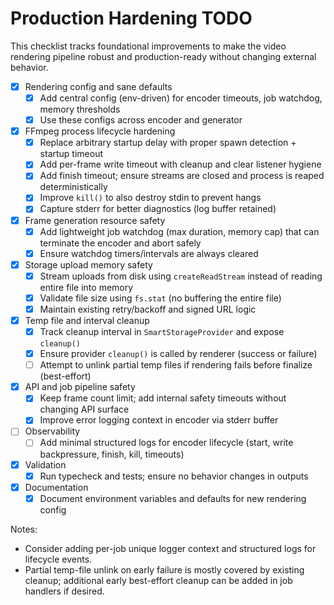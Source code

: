 # Production Hardening TODO

This checklist tracks foundational improvements to make the video rendering pipeline robust and production-ready without changing external behavior.

- [x] Rendering config and sane defaults
  - [x] Add central config (env-driven) for encoder timeouts, job watchdog, memory thresholds
  - [x] Use these configs across encoder and generator

- [x] FFmpeg process lifecycle hardening
  - [x] Replace arbitrary startup delay with proper spawn detection + startup timeout
  - [x] Add per-frame write timeout with cleanup and clear listener hygiene
  - [x] Add finish timeout; ensure streams are closed and process is reaped deterministically
  - [x] Improve `kill()` to also destroy stdin to prevent hangs
  - [x] Capture stderr for better diagnostics (log buffer retained)

- [x] Frame generation resource safety
  - [x] Add lightweight job watchdog (max duration, memory cap) that can terminate the encoder and abort safely
  - [x] Ensure watchdog timers/intervals are always cleared

- [x] Storage upload memory safety
  - [x] Stream uploads from disk using `createReadStream` instead of reading entire file into memory
  - [x] Validate file size using `fs.stat` (no buffering the entire file)
  - [x] Maintain existing retry/backoff and signed URL logic

- [x] Temp file and interval cleanup
  - [x] Track cleanup interval in `SmartStorageProvider` and expose `cleanup()`
  - [x] Ensure provider `cleanup()` is called by renderer (success or failure)
  - [ ] Attempt to unlink partial temp files if rendering fails before finalize (best-effort)

- [x] API and job pipeline safety
  - [x] Keep frame count limit; add internal safety timeouts without changing API surface
  - [x] Improve error logging context in encoder via stderr buffer

- [ ] Observability
  - [ ] Add minimal structured logs for encoder lifecycle (start, write backpressure, finish, kill, timeouts)

- [x] Validation
  - [x] Run typecheck and tests; ensure no behavior changes in outputs

- [x] Documentation
  - [x] Document environment variables and defaults for new rendering config

Notes:
- Consider adding per-job unique logger context and structured logs for lifecycle events.
- Partial temp-file unlink on early failure is mostly covered by existing cleanup; additional early best-effort cleanup can be added in job handlers if desired.